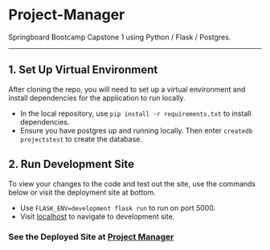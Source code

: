 # Project-Manager
Springboard Bootcamp Capstone 1 using Python / Flask / Postgres.

---
## 1. Set Up Virtual Environment
After cloning the repo, you will need to set up a virtual environment and install dependencies for the application to run locally.
- In the local repository, use `pip install -r requirements.txt` to install dependencies.
- Ensure you have postgres up and running locally. Then enter `createdb projectstest` to create the database.

## 2. Run Development Site
To view your changes to the code and test out the site, use the commands below or visit the deployment site at bottom.
- Use `FLASK_ENV=development flask run` to run on port 5000.
- Visit [localhost](https://localhost:5000) to navigate to development site.

### See the Deployed Site at [Project Manager](google.com)